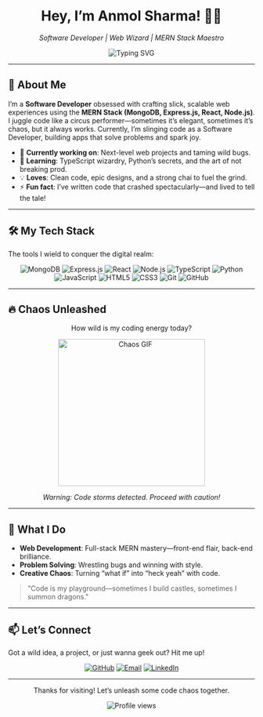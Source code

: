 <div align="center">
  <h1>Hey, I’m Anmol Sharma! 👨‍💻</h1>
  <p><em>Software Developer | Web Wizard | MERN Stack Maestro</em></p>
  <img src="https://readme-typing-svg.herokuapp.com?font=Fira+Code&size=20&duration=4000&pause=1000&color=00DDEB&center=true&vCenter=true&width=435&lines=Building+the+web,+one+line+at+a+time.;Unleashing+code+chaos+since+2020.;Let’s+create+something+wild!" alt="Typing SVG" />
</div>

---

## 🌟 About Me
I’m a **Software Developer** obsessed with crafting slick, scalable web experiences using the **MERN Stack (MongoDB, Express.js, React, Node.js)**. I juggle code like a circus performer—sometimes it’s elegant, sometimes it’s chaos, but it always works. Currently, I’m slinging code as a Software Developer, building apps that solve problems and spark joy.

- 🔭 **Currently working on**: Next-level web projects and taming wild bugs.
- 🌱 **Learning**: TypeScript wizardry, Python’s secrets, and the art of not breaking prod.
- 💡 **Loves**: Clean code, epic designs, and a strong chai to fuel the grind.
- ⚡ **Fun fact**: I’ve written code that crashed spectacularly—and lived to tell the tale!

---

## 🛠️ My Tech Stack
The tools I wield to conquer the digital realm:

<div align="center">
  <img src="https://img.shields.io/badge/-MongoDB-47A248?style=flat&logo=mongodb&logoColor=white" alt="MongoDB" />
  <img src="https://img.shields.io/badge/-Express.js-000000?style=flat&logo=express&logoColor=white" alt="Express.js" />
  <img src="https://img.shields.io/badge/-React-61DAFB?style=flat&logo=react&logoColor=black" alt="React" />
  <img src="https://img.shields.io/badge/-Node.js-339933?style=flat&logo=node.js&logoColor=white" alt="Node.js" />
  <img src="https://img.shields.io/badge/-TypeScript-3178C6?style=flat&logo=typescript&logoColor=white" alt="TypeScript" />
  <img src="https://img.shields.io/badge/-Python-3776AB?style=flat&logo=python&logoColor=white" alt="Python" />
  <img src="https://img.shields.io/badge/-JavaScript-F7DF1E?style=flat&logo=javascript&logoColor=black" alt="JavaScript" />
  <img src="https://img.shields.io/badge/-HTML5-E34F26?style=flat&logo=html5&logoColor=white" alt="HTML5" />
  <img src="https://img.shields.io/badge/-CSS3-1572B6?style=flat&logo=css3&logoColor=white" alt="CSS3" />
  <img src="https://img.shields.io/badge/-Git-F05032?style=flat&logo=git&logoColor=white" alt="Git" />
  <img src="https://img.shields.io/badge/-GitHub-181717?style=flat&logo=github&logoColor=white" alt="GitHub" />
</div>

---

## 🔥 Chaos Unleashed
<div align="center">
  <p>How wild is my coding energy today?</p>
  <img src="https://media.giphy.com/media/3o7TKUS9kQ5qK6N7nO/giphy.gif" alt="Chaos GIF" width="300" />
  <p><em>Warning: Code storms detected. Proceed with caution!</em></p>
</div>

---

## 🚀 What I Do
- **Web Development**: Full-stack MERN mastery—front-end flair, back-end brilliance.
- **Problem Solving**: Wrestling bugs and winning with style.
- **Creative Chaos**: Turning “what if” into “heck yeah” with code.

> "Code is my playground—sometimes I build castles, sometimes I summon dragons."

---

## 📫 Let’s Connect
Got a wild idea, a project, or just wanna geek out? Hit me up!

<div align="center">
  <a href="https://github.com/AnmolSharma"><img src="https://img.shields.io/badge/GitHub-181717?style=for-the-badge&logo=github&logoColor=white" alt="GitHub" /></a>
  <a href="mailto:your-email@example.com"><img src="https://img.shields.io/badge/Email-D14836?style=for-the-badge&logo=gmail&logoColor=white" alt="Email" /></a>
  <a href="https://linkedin.com/in/your-linkedin"><img src="https://img.shields.io/badge/LinkedIn-0077B5?style=for-the-badge&logo=linkedin&logoColor=white" alt="LinkedIn" /></a>
</div>

---

<div align="center">
  <p>Thanks for visiting! Let’s unleash some code chaos together.</p>
  <img src="https://komarev.com/ghpvc/?username=AnmolSharma&color=brightgreen" alt="Profile views" />
</div>
